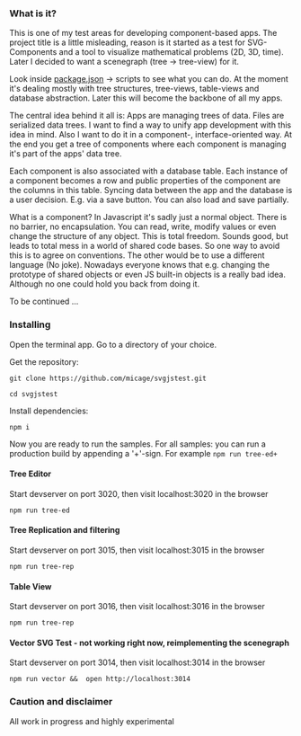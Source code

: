 ### What is it?
This is one of my test areas for developing component-based apps.
The project title is a little misleading, reason is it started as a test for
SVG-Components and a tool to visualize mathematical problems (2D, 3D, time).
Later I decided to want a scenegraph (tree -> tree-view) for it.

Look inside [package.json](https://github.com/micage/svgjstest/blob/master/package.json) -> scripts to 
see what you can do. At the moment it's dealing mostly with tree structures,
tree-views, table-views and database abstraction. Later this will become the backbone of all my apps.

The central idea behind it all is: Apps are managing trees of data.
Files are serialized data trees.
I want to find a way to unify app development with this idea in mind.
Also I want to do it in a component-, interface-oriented way.
At the end you get a tree of components where each component is managing it's part of the apps' data tree.

Each component is also associated with a database table. Each instance of a component becomes a row and public properties of the component are the columns in this table. Syncing data between the app and the database is a user decision.
E.g. via a save button. You can also load and save partially.

What is a component?
In Javascript it's sadly just a normal object. There is no barrier, no encapsulation. You can read, write, modify values or even change the structure of any object. This is total freedom. Sounds good, but leads to total mess in
a world of shared code bases. So one way to avoid this is to agree on conventions.
The other would be to use a different language (No joke). Nowadays everyone knows
that e.g. changing the prototype of shared objects or even JS built-in objects is a really bad idea. Although no one could hold you back from doing it.

To be continued ... 

### Installing
Open the terminal app. Go to a directory of your choice.

Get the repository:
```
git clone https://github.com/micage/svgjstest.git

cd svgjstest
```
Install dependencies:
```
npm i
```

Now you are ready to run the samples. For all samples: you can run a production build by appending a '+'-sign.
For example ```npm run tree-ed+```

#### Tree Editor
Start devserver on port 3020, then visit localhost:3020 in the browser
```
npm run tree-ed
```

#### Tree Replication and filtering
Start devserver on port 3015, then visit localhost:3015 in the browser
```
npm run tree-rep
```

#### Table View
Start devserver on port 3016, then visit localhost:3016 in the browser
```
npm run tree-rep
```

#### Vector SVG Test - not working right now, reimplementing the scenegraph
Start devserver on port 3014, then visit localhost:3014 in the browser
```
npm run vector &&  open http://localhost:3014
```



### Caution and disclaimer
All work in progress and highly experimental
